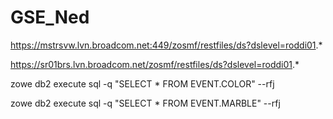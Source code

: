 # GSE_Ned

https://mstrsvw.lvn.broadcom.net:449/zosmf/restfiles/ds?dslevel=roddi01.* 

https://sr01brs.lvn.broadcom.net/zosmf/restfiles/ds?dslevel=roddi01.*

zowe db2 execute sql -q "SELECT * FROM EVENT.COLOR" --rfj

zowe db2 execute sql -q "SELECT * FROM EVENT.MARBLE" --rfj
